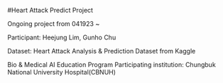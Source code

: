 #Heart Attack Predict Project

Ongoing project from 041923 ~

Participant: Heejung Lim, Gunho Chu

Dataset: Heart Attack Analysis & Prediction Dataset from Kaggle

Bio & Medical AI Education Program
Participating institution: Chungbuk National University Hospital(CBNUH)
